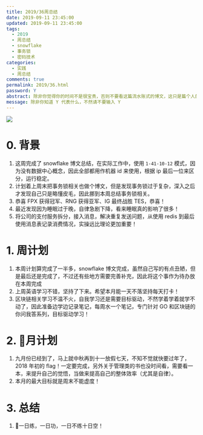 ```yaml
---
title: 2019/36周总结
date: 2019-09-11 23:45:00
updated: 2019-09-11 23:45:00
tags:
  - 2019
  - 周总结
  - snowflake
  - 事务锁
  - 密码技术
categories: 
  - 实践
  - 周总结
comments: true
permalink: 2019/36.html  
password: Y
abstract: 除非你觉得你的时间不是很宝贵，否则不要看这篇流水账式的博文，这只是篇个人的工作的学习一个总结而已，没有包含任何的技术细节
message: 除非你知道 Y 代表什么，不然请不要输入 Y
---
```


![][0]  

# 0. 背景

1. 这周完成了 snowflake 博文总结，在实际工作中，使用 `1-41-10-12` 模式，因为没有数据中心概念，因此全部都用作机器 id 来使用，根据 ip 最后一位来区分，运行稳定。
2. 计划着上周末把事务锁相关也做个博文，但是发现事务锁过于复杂，深入之后才发现自己只是略懂皮毛，因此挪到本周总结事务锁相关。
3. 恭喜 FPX 获得冠军、RNG 获得亚军、IG 最终战胜 TES，恭喜！
4. 最近发现因为睡眠过于晚，自律急剧下降，看来睡眠真的影响了很多！
5. 将公司的支付服务拆分，接入消息，解决重复发送问题，从使用 redis 到最后使用消息表记录消费情况，实操远比理论更加重要！

<!--more-->

# 1. 周计划

1. 本周计划算完成了一半多，snowflake 博文完成，虽然自己写的有点丑陋，但是最后还是完成了，不过还有些地方需要完善补充，因此将这个事作为待办放在本周完成
2. 上周英语学习不错，坚持了下来。希望本月能一天不落坚持每天打卡！
3. 区块链相关学习不温不火，自我学习还是需要目标驱动，不然学着学着就学不动了，因此准备边学边记录笔记，每周水一个笔记，专门针对 GO 和区块链的你问我答系列，目标驱动学习！

# 2. 月计划

1. 九月份已经到了，马上就中秋再到十一放假七天，不知不觉就快要过年了，2018 年初的 flag！一定要完成，另外关于管理类的书也没时间看，需要看一本，来提升自己的觉悟，当做来提高自己的整体效率（尤其是自律）。
2. 本月的最大目标就是周末不能虚度！

# 3. 总结

1. 一日练，一日功，一日不练十日空！

[0]: https://leran2deeplearnjavawebtech.oss-cn-beijing.aliyuncs.com/background/2019-09-10%E7%BE%8E%E5%9B%BD%E5%B7%A5%E5%8E%82.jpg